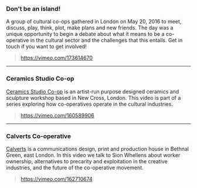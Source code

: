 <!-- 
Stories should be formatted as follows:

### Name of Cooperative
<BLANK LINE>
One paragraph of description
<BLANK LINE>
> Link to video on vimeo (i.e https://vimeo.com/156875935)
<BLANK LINE>

---

### Name of Cooperative
<BLANK LINE>
One paragraph of description
<BLANK LINE>
> Link to video on vimeo (i.e https://vimeo.com/156875935)
<BLANK LINE>

--------------------------   ADD STORIES BELOW ---------------------------
-->
### Don't be an island!

A group of cultural co-ops gathered in London on May 20, 2016 to meet, discuss, play, think, plot, make plans and new friends. The day was a unique opportunity to begin a debate about what it means to be a co-operative in the cultural sector and the challenges that this entails. Get in touch if you want to get involved!

> https://vimeo.com/173614670

---

### Ceramics Studio Co-op

[Ceramics Studio Co-op](http://www.ceramicsstudio.coop) is an artist-run purpose designed ceramics and sculpture workshop based in New Cross, London. This video is part of a series exploring how co-operatives operate in the cultural industries.  

> https://vimeo.com/160589906

---

### Calverts Co-operative

[Calverts](http://www.calverts.coop) is a communications design, print and production house in Bethnal Green, east London. In this video we talk to Sion Whellens about worker ownership, alternatives to precarity and exploitation in the creative industries, and the future of the co-operative movement. 

> https://vimeo.com/162710674
